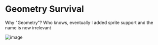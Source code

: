 # Geometry Survival
Why "Geometry"? Who knows, eventually I added sprite support and the name is now irrelevant

![image](https://github.com/papsop/geometry-survival/assets/9076709/74e96fc9-ef15-4dbb-b361-5673b83a5927)
